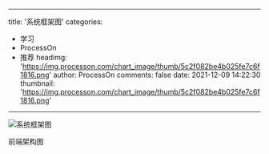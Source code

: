 
---
title: '系统框架图'
categories: 
 - 学习
 - ProcessOn
 - 推荐
headimg: 'https://img.processon.com/chart_image/thumb/5c2f082be4b025fe7c6f1816.png'
author: ProcessOn
comments: false
date: 2021-12-09 14:22:30
thumbnail: 'https://img.processon.com/chart_image/thumb/5c2f082be4b025fe7c6f1816.png'
---

<div>   
<img class="thumb" alt="系统框架图" src="https://img.processon.com/chart_image/thumb/5c2f082be4b025fe7c6f1816.png" referrerpolicy="no-referrer">
<p>前端架构图</p>  
</div>
            